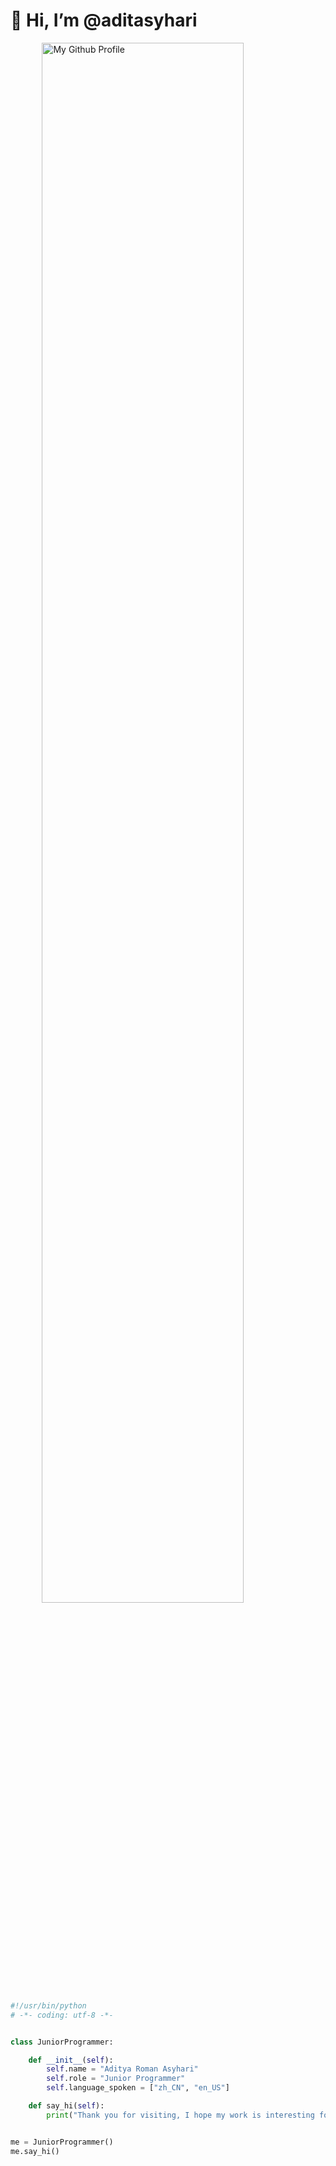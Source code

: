 # 👋 Hi, I’m @aditasyhari

<img style="
  display: block;
  margin-left: auto;
  margin-right: auto;
  width: 80%;" alt="My Github Profile" src="assets/gif_adit3.gif"></img>

```python
#!/usr/bin/python
# -*- coding: utf-8 -*-


class JuniorProgrammer:

    def __init__(self):
        self.name = "Aditya Roman Asyhari"
        self.role = "Junior Programmer"
        self.language_spoken = ["zh_CN", "en_US"]

    def say_hi(self):
        print("Thank you for visiting, I hope my work is interesting for you.")


me = JuniorProgrammer()
me.say_hi()
```
